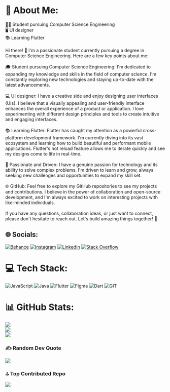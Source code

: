 # 💫 About Me:
👨‍🎓 Student pursuing Computer Science Engineering<br>🖥️ UI designer<br>📚 Learning Flutter<br><br>Hi there! 👋 I'm a passionate student currently pursuing a degree in Computer Science Engineering. Here are a few key points about me:<br><br>🎓 Student pursuing Computer Science Engineering: I'm dedicated to expanding my knowledge and skills in the field of computer science. I'm constantly exploring new technologies and staying up-to-date with the latest advancements.<br><br>💻 UI designer: I have a creative side and enjoy designing user interfaces (UIs). I believe that a visually appealing and user-friendly interface enhances the overall experience of a product or application. I love experimenting with different design principles and tools to create intuitive and engaging interfaces.<br><br>📚 Learning Flutter: Flutter has caught my attention as a powerful cross-platform development framework. I'm currently diving into its vast ecosystem and learning how to build beautiful and performant mobile applications. Flutter's hot reload feature allows me to iterate quickly and see my designs come to life in real-time.<br><br>🌟 Passionate and Driven: I have a genuine passion for technology and its ability to solve complex problems. I'm driven to learn and grow, always seeking new challenges and opportunities to expand my skill set.<br><br>🌐 GitHub: Feel free to explore my GitHub repositories to see my projects and contributions. I believe in the power of collaboration and open-source development, and I'm always excited to work on interesting projects with like-minded individuals.<br><br>If you have any questions, collaboration ideas, or just want to connect, please don't hesitate to reach out. Let's build amazing things together! 🚀


## 🌐 Socials:
[![Behance](https://img.shields.io/badge/Behance-1769ff?logo=behance&logoColor=white)](https://behance.net/skshahidali2) [![Instagram](https://img.shields.io/badge/Instagram-%23E4405F.svg?logo=Instagram&logoColor=white)](https://instagram.com/ui.shahid) [![LinkedIn](https://img.shields.io/badge/LinkedIn-%230077B5.svg?logo=linkedin&logoColor=white)](https://linkedin.com/in/sk-shahid-ali) [![Stack Overflow](https://img.shields.io/badge/-Stackoverflow-FE7A16?logo=stack-overflow&logoColor=white)](https://stackoverflow.com/users/22828216) 

# 💻 Tech Stack:
![JavaScript](https://img.shields.io/badge/javascript-%23323330.svg?style=for-the-badge&logo=javascript&logoColor=%23F7DF1E) ![Java](https://img.shields.io/badge/java-%23ED8B00.svg?style=for-the-badge&logo=openjdk&logoColor=white) ![Flutter](https://img.shields.io/badge/Flutter-%2302569B.svg?style=for-the-badge&logo=Flutter&logoColor=white) ![Figma](https://img.shields.io/badge/figma-%23F24E1E.svg?style=for-the-badge&logo=figma&logoColor=white) ![Dart](https://img.shields.io/badge/dart-%230175C2.svg?style=for-the-badge&logo=dart&logoColor=white) ![GIT](https://img.shields.io/badge/Git-fc6d26?style=for-the-badge&logo=git&logoColor=white)
# 📊 GitHub Stats:
![](https://github-readme-stats.vercel.app/api?username=SKshahidali&theme=merko&hide_border=false&include_all_commits=false&count_private=false)<br/>
![](https://github-readme-streak-stats.herokuapp.com/?user=SKshahidali&theme=merko&hide_border=false)<br/>
![](https://github-readme-stats.vercel.app/api/top-langs/?username=SKshahidali&theme=merko&hide_border=false&include_all_commits=false&count_private=false&layout=compact)

### ✍️ Random Dev Quote
![](https://quotes-github-readme.vercel.app/api?type=horizontal&theme=merko)

### 🔝 Top Contributed Repo
![](https://github-contributor-stats.vercel.app/api?username=SKshahidali&limit=5&theme=dracula&combine_all_yearly_contributions=true)

<!-- Proudly created with GPRM ( https://gprm.itsvg.in ) -->
